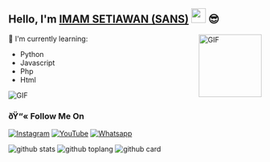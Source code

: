 ## Hello, I'm [IMAM SETIAWAN (SANS)](https://instagram.com/unknow__i) <img src="https://github.com/TheDudeThatCode/TheDudeThatCode/blob/master/Assets/Hi.gif" width="29px"> :sunglasses:

<img align="right" alt="GIF" height="125px" src="https://media.giphy.com/media/0YLMNYmGyMfcqRX1j1/source.gif" />

:page_with_curl: I'm currently learning:
- Python
- Javascript
- Php
- Html

<img align="center" fit="fill" alt="GIF" src="https://media.giphy.com/media/836HiJc7pgzy8iNXCn/giphy.gif" />

### ðŸ“« Follow Me On
<a href="https://www.instagram.com/unknow__i" target="_blank"><img src="https://img.shields.io/badge/Instagram-%23E4405F.svg?&style=flat-square&logo=instagram&logoColor=white" alt="Instagram"></a>
<a href="https://youtube.com/channel/UCLmbx95mErhu3-gS4dc0KcQ" target="_blank"><img src="https://img.shields.io/badge/YouTube-%231877F2.svg?&style=flat-square&logo=YouTube&logoColor=white" alt="YouTube"></a>
<a href="https://wa.me/6289652571145" target="_blank"><img src="https://img.shields.io/badge/Whatsapp-%808080.svg?&style=flat-square&logo=Whatsapp&logoColor=white" alt="Whatsapp"></a>

![github stats](https://github-readme-stats.vercel.app/api?username=imam-83&show_icons=true&theme=radical)
![github toplang](https://github-readme-stats.vercel.app/api/top-langs/?username=imam-83&layout=compact&theme=nightowl)
![github card](https://github-readme-stats.vercel.app/api/pin/?username=imam-83&repo=dnsbot&theme=dark)
